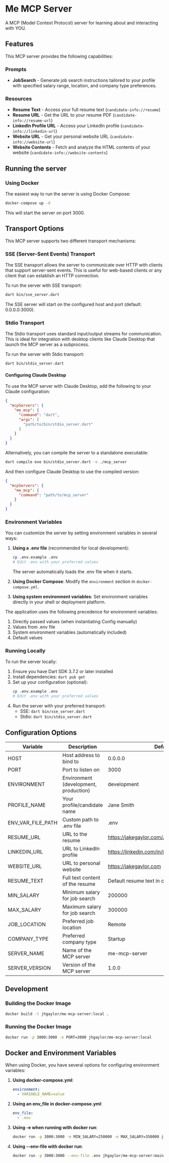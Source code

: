 # Me MCP Server

A MCP (Model Context Protocol) server for learning about and interacting with YOU.

## Features

This MCP server provides the following capabilities:

### Prompts
- **JobSearch** - Generate job search instructions tailored to your profile with specified salary range, location, and company type preferences.

### Resources
- **Resume Text** - Access your full resume text (`candidate-info://resume`)
- **Resume URL** - Get the URL to your resume PDF (`candidate-info://resume-url`)
- **LinkedIn Profile URL** - Access your LinkedIn profile (`candidate-info://linkedin-url`)
- **Website URL** - Get your personal website URL (`candidate-info://website-url`)
- **Website Contents** - Fetch and analyze the HTML contents of your website (`candidate-info://website-contents`)

## Running the server

### Using Docker

The easiest way to run the server is using Docker Compose:

```bash
docker-compose up -d
```

This will start the server on port 3000.

## Transport Options

This MCP server supports two different transport mechanisms:

### SSE (Server-Sent Events) Transport

The SSE transport allows the server to communicate over HTTP with clients that support server-sent events. This is useful for web-based clients or any client that can establish an HTTP connection.

To run the server with SSE transport:

```bash
dart bin/sse_server.dart
```

The SSE server will start on the configured host and port (default: 0.0.0.0:3000).

### Stdio Transport

The Stdio transport uses standard input/output streams for communication. This is ideal for integration with desktop clients like Claude Desktop that launch the MCP server as a subprocess.

To run the server with Stdio transport:

```bash
dart bin/stdio_server.dart
```

#### Configuring Claude Desktop

To use the MCP server with Claude Desktop, add the following to your Claude configuration:

```json
{
  "mcpServers": {
    "me_mcp": {
      "command": "dart",
      "args": [
        "path/to/bin/stdio_server.dart"
      ]
    }
  }
}
```

Alternatively, you can compile the server to a standalone executable:

```bash
dart compile exe bin/stdio_server.dart -o ./mcp_server
```

And then configure Claude Desktop to use the compiled version:

```json
{
  "mcpServers": {
    "me_mcp": {
      "command": "path/to/mcp_server"
    }
  }
}
```

### Environment Variables

You can customize the server by setting environment variables in several ways:

1. **Using a .env file** (recommended for local development):
   ```bash
   cp .env.example .env
   # Edit .env with your preferred values
   ```
   The server automatically loads the .env file when it starts.

2. **Using Docker Compose**:
   Modify the `environment` section in `docker-compose.yml`.

3. **Using system environment variables**:
   Set environment variables directly in your shell or deployment platform.

The application uses the following precedence for environment variables:
1. Directly passed values (when instantiating Config manually)
2. Values from .env file
3. System environment variables (automatically included)
4. Default values

### Running Locally

To run the server locally:

1. Ensure you have Dart SDK 3.7.2 or later installed
2. Install dependencies: `dart pub get`
3. Set up your configuration (optional):
   ```bash
   cp .env.example .env
   # Edit .env with your preferred values
   ```
4. Run the server with your preferred transport: 
   - SSE: `dart bin/sse_server.dart`
   - Stdio: `dart bin/stdio_server.dart`

## Configuration Options

| Variable | Description | Default |
|----------|-------------|---------|
| HOST | Host address to bind to | 0.0.0.0 |
| PORT | Port to listen on | 3000 |
| ENVIRONMENT | Environment (development, production) | development |
| PROFILE_NAME | Your profile/candidate name | Jane Smith |
| ENV_VAR_FILE_PATH | Custom path to .env file | .env |
| RESUME_URL | URL to the resume | https://jakegaylor.com/JakeGaylor_resume.pdf |
| LINKEDIN_URL | URL to LinkedIn profile | https://linkedin.com/in/jhgaylor |
| WEBSITE_URL | URL to personal website | https://jakegaylor.com |
| RESUME_TEXT | Full text content of the resume | Default resume text in config.dart |
| MIN_SALARY | Minimum salary for job search | 200000 |
| MAX_SALARY | Maximum salary for job search | 300000 |
| JOB_LOCATION | Preferred job location | Remote |
| COMPANY_TYPE | Preferred company type | Startup |
| SERVER_NAME | Name of the MCP server | me-mcp-server |
| SERVER_VERSION | Version of the MCP server | 1.0.0 |

## Development

### Building the Docker Image

```bash
docker build -t jhgaylor/me-mcp-server:local .
```

### Running the Docker Image

```bash
docker run -p 3000:3000 -e PORT=3000 jhgaylor/me-mcp-server:local
```

## Docker and Environment Variables

When using Docker, you have several options for configuring environment variables:

1. **Using docker-compose.yml**:
   ```yaml
   environment:
     - VARIABLE_NAME=value
   ```

2. **Using an env_file in docker-compose.yml**:
   ```yaml
   env_file:
     - .env
   ```

3. **Using -e when running with docker run**:
   ```bash
   docker run -p 3000:3000 -e MIN_SALARY=250000 -e MAX_SALARY=350000 jhgaylor/me-mcp-server:main
   ```

4. **Using --env-file with docker run**:
   ```bash
   docker run -p 3000:3000 --env-file .env jhgaylor/me-mcp-server:main
   ```
